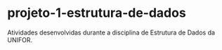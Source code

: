 # projeto-1-estrutura-de-dados
Atividades desenvolvidas durante a disciplina de Estrutura de Dados da UNIFOR.
